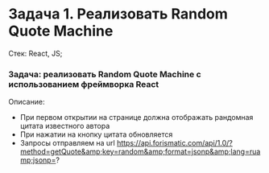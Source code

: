 # Задача 1. Реализовать Random Quote Machine
Стек: React, JS;
### Задача: реализовать Random Quote Machine с использованием фреймворка React
Описание:
- При первом открытии на странице должна отображать рандомная цитата известного автора
- При нажатии на кнопку цитата обновляется
- Запросы отправляем на url
https://api.forismatic.com/api/1.0/?method=getQuote&amp;key=random&amp;format=jsonp&amp;lang=ruamp;jsonp=?

